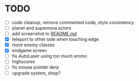 # TODO

- [ ] code cleanup, remove commented code, style consistency
- [ ] planet and supernova actors
- [ ] add screenshot to [README.md](README.md)
- [x] teleport to other side when touching edge
- [x] more enemy classes
- [x] endgame screen
- [ ] fix AutoLaser using too much ammo
- [ ] highscores
- [ ] fix mouse pointer derp
- [ ] upgrade system, shop?
